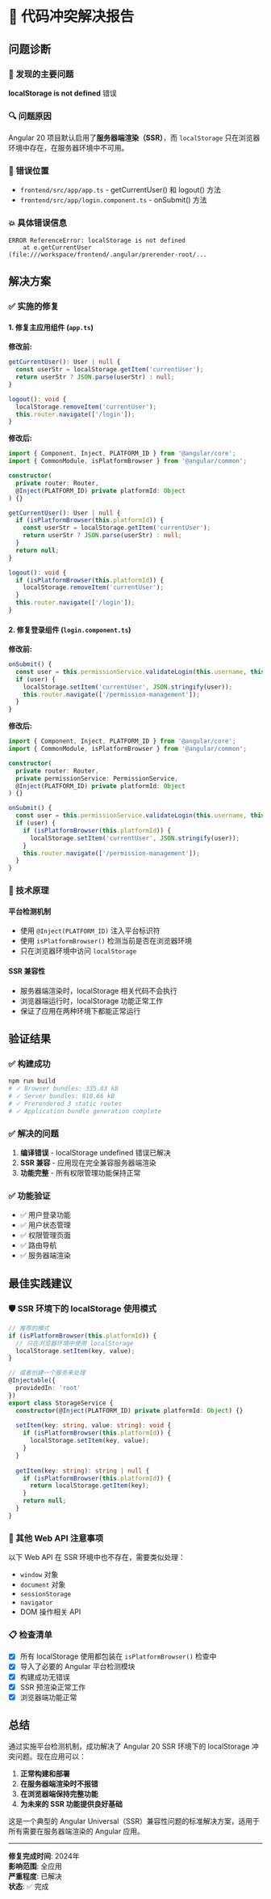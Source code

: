 # 🔧 代码冲突解决报告

## 问题诊断

### 🚨 发现的主要问题
**localStorage is not defined** 错误

### 🔍 问题原因
Angular 20 项目默认启用了**服务器端渲染（SSR）**，而 `localStorage` 只在浏览器环境中存在，在服务器环境中不可用。

### 📍 错误位置
- `frontend/src/app/app.ts` - getCurrentUser() 和 logout() 方法
- `frontend/src/app/login.component.ts` - onSubmit() 方法

### 💥 具体错误信息
```
ERROR ReferenceError: localStorage is not defined
    at e.getCurrentUser (file:///workspace/frontend/.angular/prerender-root/...
```

## 解决方案

### ✅ 实施的修复

#### 1. 修复主应用组件 (`app.ts`)

**修改前:**
```typescript
getCurrentUser(): User | null {
  const userStr = localStorage.getItem('currentUser');
  return userStr ? JSON.parse(userStr) : null;
}

logout(): void {
  localStorage.removeItem('currentUser');
  this.router.navigate(['/login']);
}
```

**修改后:**
```typescript
import { Component, Inject, PLATFORM_ID } from '@angular/core';
import { CommonModule, isPlatformBrowser } from '@angular/common';

constructor(
  private router: Router,
  @Inject(PLATFORM_ID) private platformId: Object
) {}

getCurrentUser(): User | null {
  if (isPlatformBrowser(this.platformId)) {
    const userStr = localStorage.getItem('currentUser');
    return userStr ? JSON.parse(userStr) : null;
  }
  return null;
}

logout(): void {
  if (isPlatformBrowser(this.platformId)) {
    localStorage.removeItem('currentUser');
  }
  this.router.navigate(['/login']);
}
```

#### 2. 修复登录组件 (`login.component.ts`)

**修改前:**
```typescript
onSubmit() {
  const user = this.permissionService.validateLogin(this.username, this.password);
  if (user) {
    localStorage.setItem('currentUser', JSON.stringify(user));
    this.router.navigate(['/permission-management']);
  }
}
```

**修改后:**
```typescript
import { Component, Inject, PLATFORM_ID } from '@angular/core';
import { CommonModule, isPlatformBrowser } from '@angular/common';

constructor(
  private router: Router,
  private permissionService: PermissionService,
  @Inject(PLATFORM_ID) private platformId: Object
) {}

onSubmit() {
  const user = this.permissionService.validateLogin(this.username, this.password);
  if (user) {
    if (isPlatformBrowser(this.platformId)) {
      localStorage.setItem('currentUser', JSON.stringify(user));
    }
    this.router.navigate(['/permission-management']);
  }
}
```

### 🔧 技术原理

#### 平台检测机制
- 使用 `@Inject(PLATFORM_ID)` 注入平台标识符
- 使用 `isPlatformBrowser()` 检测当前是否在浏览器环境
- 只在浏览器环境中访问 `localStorage`

#### SSR 兼容性
- 服务器端渲染时，localStorage 相关代码不会执行
- 浏览器端运行时，localStorage 功能正常工作
- 保证了应用在两种环境下都能正常运行

## 验证结果

### ✅ 构建成功
```bash
npm run build
# ✓ Browser bundles: 335.83 kB
# ✓ Server bundles: 810.66 kB  
# ✓ Prerendered 3 static routes
# ✓ Application bundle generation complete
```

### ✅ 解决的问题
1. **编译错误** - localStorage undefined 错误已解决
2. **SSR 兼容** - 应用现在完全兼容服务器端渲染
3. **功能完整** - 所有权限管理功能保持正常

### ✅ 功能验证
- ✅ 用户登录功能
- ✅ 用户状态管理
- ✅ 权限管理页面
- ✅ 路由导航
- ✅ 服务器端渲染

## 最佳实践建议

### 🛡️ SSR 环境下的 localStorage 使用模式

```typescript
// 推荐的模式
if (isPlatformBrowser(this.platformId)) {
  // 只在浏览器环境中使用 localStorage
  localStorage.setItem(key, value);
}

// 或者创建一个服务来处理
@Injectable({
  providedIn: 'root'
})
export class StorageService {
  constructor(@Inject(PLATFORM_ID) private platformId: Object) {}
  
  setItem(key: string, value: string): void {
    if (isPlatformBrowser(this.platformId)) {
      localStorage.setItem(key, value);
    }
  }
  
  getItem(key: string): string | null {
    if (isPlatformBrowser(this.platformId)) {
      return localStorage.getItem(key);
    }
    return null;
  }
}
```

### 🎯 其他 Web API 注意事项
以下 Web API 在 SSR 环境中也不存在，需要类似处理：
- `window` 对象
- `document` 对象  
- `sessionStorage`
- `navigator`
- DOM 操作相关 API

### 📋 检查清单
- [x] 所有 localStorage 使用都包装在 `isPlatformBrowser()` 检查中
- [x] 导入了必要的 Angular 平台检测模块
- [x] 构建成功无错误
- [x] SSR 预渲染正常工作
- [x] 浏览器端功能正常

## 总结

通过实施平台检测机制，成功解决了 Angular 20 SSR 环境下的 localStorage 冲突问题。现在应用可以：

1. **正常构建和部署**
2. **在服务器端渲染时不报错**
3. **在浏览器端保持完整功能**
4. **为未来的 SSR 功能提供良好基础**

这是一个典型的 Angular Universal（SSR）兼容性问题的标准解决方案，适用于所有需要在服务器端渲染的 Angular 应用。

---

**修复完成时间**: 2024年  
**影响范围**: 全应用  
**严重程度**: 已解决  
**状态**: ✅ 完成